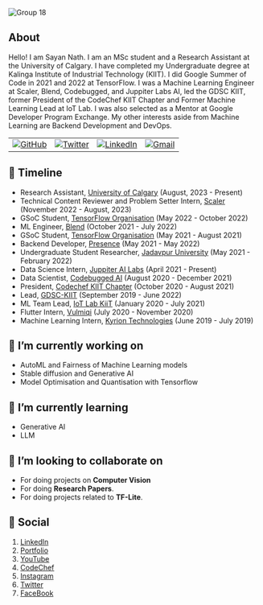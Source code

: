 
![Group 18](https://github.com/sayannath/sayannath/assets/41967348/0fe77856-6cf0-479a-8367-3c0658d3feb4)


## About

Hello! I am Sayan Nath. I am an MSc student and a Research Assistant at the University of Calgary. I have completed my Undergraduate degree at Kalinga Institute of Industrial Technology (KIIT). I did Google Summer of Code in 2021 and 2022 at TensorFlow. I was a Machine Learning Engineer at Scaler, Blend, Codebugged, and Juppiter Labs AI, led the GDSC KIIT, former President of the CodeChef KIIT Chapter and Former Machine Learning Lead at IoT Lab. I was also selected as a Mentor at Google Developer Program Exchange. My other interests aside from Machine Learning are Backend Development and DevOps.

<table>
  <tr>
      <td><a href="https://github.com/sayannath"><img src="https://img.shields.io/github/followers/sayannath.svg?label=GitHub&style=social" alt="GitHub"></a></td>
    <td><a href="https://twitter.com/sayannath2350"><img src="https://img.shields.io/twitter/follow/sayannath2350?label=Twitter&style=social" alt="Twitter"></a></td>
    <td><a href="https://www.linkedin.com/in/sayannath235"><img src="https://img.shields.io/badge/LinkedIn--_.svg?style=social&logo=linkedin" alt="LinkedIn"></a></td>
    <td><a href="mailto:sayannath235@gmail.com"><img src="https://img.shields.io/badge/Gmail--_.svg?style=social&logo=gmail" alt="Gmail"></a></td>
  </tr>
</table>

## 🧭 Timeline
- Research Assistant, [University of Calgary](https://www.ucalgary.ca) (August, 2023 - Present)
- Technical Content Reviewer and Problem Setter Intern, [Scaler](scaler.com) (November 2022 - August, 2023)
- GSoC Student, [TensorFlow Organisation](https://github.com/tensorflow) (May 2022 - October 2022)
- ML Engineer, [Blend](https://blend.to) (October 2021 - July 2022)
- GSoC Student, [TensorFlow Organisation](https://github.com/tensorflow) (May 2021 - August 2021)
- Backend Developer, [Presence](https://www.presence.is/beta/) (May 2021 - May 2022)
- Undergraduate Student Researcher, [Jadavpur University](http://www.jaduniv.edu.in) (May 2021 - February 2022)
- Data Science Intern, [Juppiter AI Labs](https://juppiterailabs.com/) (April 2021 - Present)
- Data Scientist, [Codebugged AI](https://codebugged.com/) (August 2020 - December 2021)
- President, [Codechef KIIT Chapter](https://www.codechef.com/campus_chapter/KIIT) (October 2020 - August 2021)
- Lead, [GDSC-KIIT](http://dsckiit.in/) (September 2019 - June 2022)
- ML Team Lead, [IoT Lab KiiT](https://iotkiit.in) (January 2020 - July 2021)
- Flutter Intern, [Vulmiqi](https://vulmiqi.com/) (July 2020 - November 2020)
- Machine Learning Intern, [Kyrion Technologies](https://kyrion.in/) (June 2019 - July 2019)

## 🔭 I’m currently working on
* AutoML and Fairness of Machine Learning models
* Stable diffusion and Generative AI
* Model Optimisation and Quantisation with Tensorflow


## 🌱 I’m currently learning
* Generative AI
* LLM

## 👯 I’m looking to collaborate on

* For doing projects on **Computer Vision**
* For doing **Research Papers**.
* For doing projects related to **TF-Lite**.

## 👨 Social

1. [LinkedIn](https://www.linkedin.com/in/sayannath235/)
2. [Portfolio](https://sayannath.biz/)
3. [YouTube](https://www.youtube.com/channel/UCOk-VYzGNeCHrMOzGmoWg2A)
4. [CodeChef](https://www.codechef.com/users/sayannath235)
5. [Instagram](https://www.instagram.com/sayannath235/)
6. [Twitter](https://twitter.com/sayannath2350)
7. [FaceBook](https://www.facebook.com/sayan.nath.549/)

